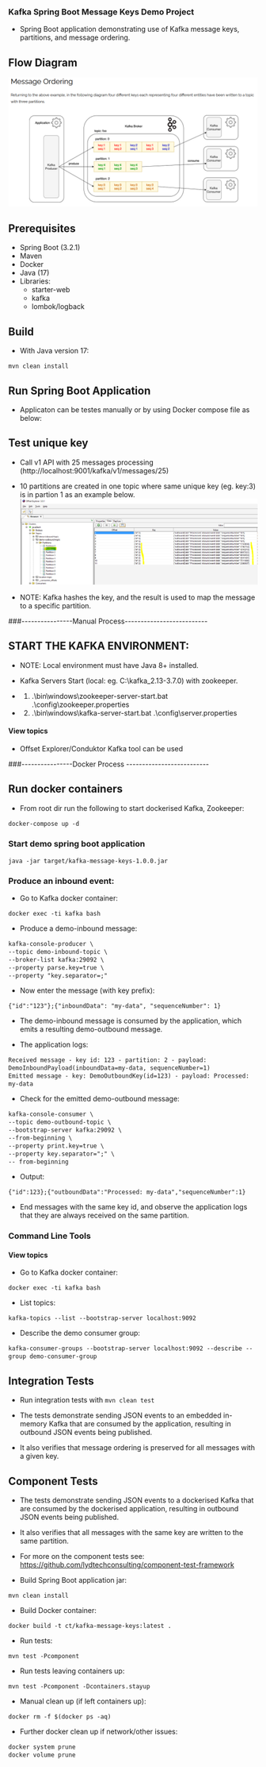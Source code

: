 ### Kafka Spring Boot Message Keys Demo Project
- Spring Boot application demonstrating use of Kafka message keys, partitions, and message ordering.

## Flow Diagram
![MessageOrdering](MessageOrdering.PNG)

## Prerequisites
- Spring Boot (3.2.1)
- Maven 
- Docker
- Java (17)
- Libraries:
  * starter-web 
  * kafka
  * lombok/logback

## Build
- With Java version 17:

```
mvn clean install
```
## Run Spring Boot Application
- Applicaton can be testes manually or by using Docker compose file as below:

## Test unique key
- Call v1 API with 25 messages processing (http://localhost:9001/kafka/v1/messages/25)
- 10 partitions are created in one topic where same unique key (eg. key:3) is in partion 1 as an example below.
![UniqueKeyInSamePartion](UniqueKeyInSamePartion.PNG)

- NOTE: Kafka hashes the key, and the result is used to map the message to a specific partition.

###----------------Manual Process--------------------------

## START THE KAFKA ENVIRONMENT:
- NOTE: Local environment must have Java 8+ installed.

- Kafka Servers Start (local: eg. C:\kafka_2.13-3.7.0) with zookeeper.
* 1) .\bin\windows\zookeeper-server-start.bat .\config\zookeeper.properties
* 2) .\bin\windows\kafka-server-start.bat .\config\server.properties

#### View topics
- Offset Explorer/Conduktor Kafka tool can be used 

###----------------Docker Process --------------------------

## Run docker containers

- From root dir run the following to start dockerised Kafka, Zookeeper:
```
docker-compose up -d
```

### Start demo spring boot application
```
java -jar target/kafka-message-keys-1.0.0.jar
```

### Produce an inbound event:

- Go to Kafka docker container:
```
docker exec -ti kafka bash
```

- Produce a demo-inbound message:
```
kafka-console-producer \
--topic demo-inbound-topic \
--broker-list kafka:29092 \
--property parse.key=true \
--property "key.separator=;"

```
- Now enter the message (with key prefix):
```
{"id":"123"};{"inboundData": "my-data", "sequenceNumber": 1}
```
- The demo-inbound message is consumed by the application, which emits a resulting demo-outbound message.

- The application logs:
```
Received message - key id: 123 - partition: 2 - payload: DemoInboundPayload(inboundData=my-data, sequenceNumber=1)
Emitted message - key: DemoOutboundKey(id=123) - payload: Processed: my-data
```

- Check for the emitted demo-outbound message:
```
kafka-console-consumer \
--topic demo-outbound-topic \
--bootstrap-server kafka:29092 \
--from-beginning \
--property print.key=true \
--property key.separator=";" \
-- from-beginning
```
- Output:
```
{"id":123};{"outboundData":"Processed: my-data","sequenceNumber":1}
```

- End messages with the same key id, and observe the application logs that they are always received on the same partition.

### Command Line Tools

#### View topics

- Go to Kafka docker container:
```
docker exec -ti kafka bash
```

- List topics:
```
kafka-topics --list --bootstrap-server localhost:9092
```

- Describe the demo consumer group:
```
kafka-consumer-groups --bootstrap-server localhost:9092 --describe --group demo-consumer-group
```

## Integration Tests

- Run integration tests with `mvn clean test`

- The tests demonstrate sending JSON events to an embedded in-memory Kafka that are consumed by the application, resulting in outbound JSON events being published.

- It also verifies that message ordering is preserved for all messages with a given key.

## Component Tests

- The tests demonstrate sending JSON events to a dockerised Kafka that are consumed by the dockerised application, resulting in outbound JSON events being published.

- It also verifies that all messages with the same key are written to the same partition.

- For more on the component tests see: https://github.com/lydtechconsulting/component-test-framework

- Build Spring Boot application jar:
```
mvn clean install
```

- Build Docker container:
```
docker build -t ct/kafka-message-keys:latest .
```

- Run tests:
```
mvn test -Pcomponent
```

- Run tests leaving containers up:
```
mvn test -Pcomponent -Dcontainers.stayup
```

- Manual clean up (if left containers up):
```
docker rm -f $(docker ps -aq)
```

- Further docker clean up if network/other issues:
```
docker system prune
docker volume prune
```
